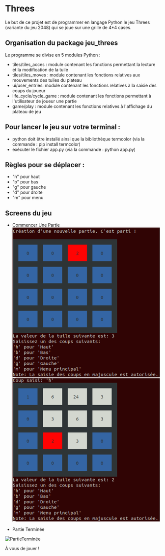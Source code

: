 # Threes
Le but de ce projet est de programmer en langage Python le jeu Threes (variante du jeu 2048) qui se joue sur une grille de 4*4 cases.

## Organisation du package jeu_threes

Le programme se divise en 5 modules Python : 

- tiles/tiles_acces : module contenant les fonctions permettant la lecture et la modification de la tuile
- tiles/tiles_moves : module contenant les fonctions relatives aux mouvements des tuiles du plateau
- ui/user_entries: module contenant les fonctions relatives à la saisie des coups du joueur
- life_cycle/cycle_game : module contenant les fonctions permettant à l'utilisateur de joueur une partie
- game/play : module contenant les fonctions relatives à l'affichage du plateau de jeu

## Pour lancer le jeu sur votre terminal : 

- python doit être installé ainsi que la bibliothèque termcolor (via la commande : pip install termcolor)
- exécuter le fichier app.py (via la commande : python app.py)

## Règles pour se déplacer : 

- "h" pour haut
- "b" pour bas
- "g" pour gauche
- "d" pour droite
- "m" pour menu

## Screens du jeu 

- Commencer Une Partie
<img src="screens/1-CommencerUnePartie.png" alt="CommencerUnePartie"/> <img src="screens/2-PartieEnCours.png" alt="PartieEnCours"/>

- Partie Terminée
<img src="screens/3-PartieTerminée.png" alt="PartieTerminée"/>

À vous de jouer !
